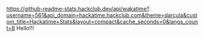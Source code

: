 https://github-readme-stats.hackclub.dev/api/wakatime?username=561&api_domain=hackatime.hackclub.com&theme=darcula&custom_title=Hackatime+Stats&layout=compact&cache_seconds=0&langs_count=8
Hello!!!
